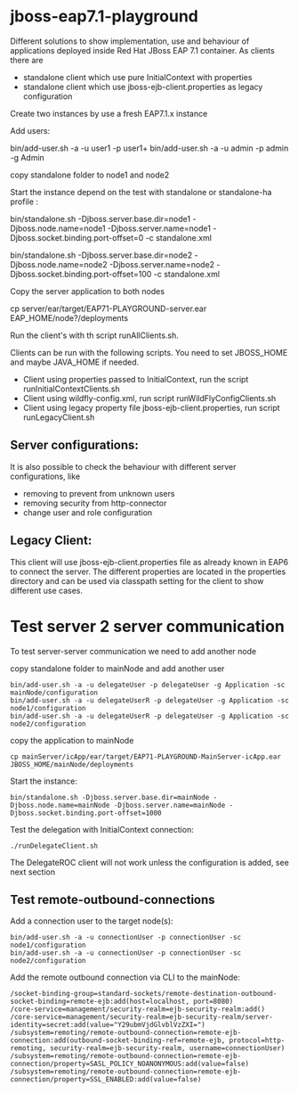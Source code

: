 # jboss-eap7.1-playground
Different solutions to show implementation, use and behaviour of applications deployed inside Red Hat JBoss EAP 7.1 container.
As clients there are 

- standalone client which use pure InitialContext with properties
- standalone client which use jboss-ejb-client.properties as legacy configuration



Create two instances by use a fresh EAP7.1.x instance

Add users:

   bin/add-user.sh -a -u user1 -p user1+
   bin/add-user.sh -a -u admin -p admin -g Admin


copy standalone folder to node1 and node2

Start the instance  depend on the test with standalone or standalone-ha profile :

   bin/standalone.sh -Djboss.server.base.dir=node1 -Djboss.node.name=node1 -Djboss.server.name=node1 -Djboss.socket.binding.port-offset=0 -c standalone.xml

   bin/standalone.sh -Djboss.server.base.dir=node2 -Djboss.node.name=node2 -Djboss.server.name=node2 -Djboss.socket.binding.port-offset=100 -c standalone.xml

Copy the server application to both nodes

   cp server/ear/target/EAP71-PLAYGROUND-server.ear EAP_HOME/node?/deployments


Run the client's with th script runAllClients.sh.

Clients can be run with the following scripts.
You need to set JBOSS_HOME and maybe JAVA_HOME if needed.

   - Client using properties passed to InitialContext, run the script runInitialContextClients.sh
   - Client using wildfly-config.xml, run script runWildFlyConfigClients.sh
   - Client using legacy property file jboss-ejb-client.properties, run script runLegacyClient.sh



Server configurations:
-----------------------
It is also possible to check the behaviour with different server configurations, like 
- removing <local> to prevent from unknown users
- removing security from http-connector
- change user and role configuration

Legacy Client:
---------------
This client will use jboss-ejb-client.properties file as already known in EAP6 to connect the server.
The different properties are located in the properties directory and can be used via classpath setting for the client to show different use cases.



Test server 2 server communication
==================================

To test server-server communication we need to add another node

copy standalone folder to mainNode and add another user

    bin/add-user.sh -a -u delegateUser -p delegateUser -g Application -sc mainNode/configuration
    bin/add-user.sh -a -u delegateUserR -p delegateUser -g Application -sc node1/configuration
    bin/add-user.sh -a -u delegateUserR -p delegateUser -g Application -sc node2/configuration

copy the application to mainNode

    cp mainServer/icApp/ear/target/EAP71-PLAYGROUND-MainServer-icApp.ear JBOSS_HOME/mainNode/deployments

Start the instance:

    bin/standalone.sh -Djboss.server.base.dir=mainNode -Djboss.node.name=mainNode -Djboss.server.name=mainNode -Djboss.socket.binding.port-offset=1000

Test the delegation with InitialContext connection:

    ./runDelegateClient.sh

The DelegateROC client will not work unless the configuration is added, see next section



Test remote-outbound-connections
-------------------------------

Add a connection user to the target node(s):

    bin/add-user.sh -a -u connectionUser -p connectionUser -sc node1/configuration
    bin/add-user.sh -a -u connectionUser -p connectionUser -sc node2/configuration

Add the remote outbound connection via CLI to the mainNode:

    /socket-binding-group=standard-sockets/remote-destination-outbound-socket-binding=remote-ejb:add(host=localhost, port=8080)
    /core-service=management/security-realm=ejb-security-realm:add()
    /core-service=management/security-realm=ejb-security-realm/server-identity=secret:add(value="Y29ubmVjdGlvblVzZXI=")
    /subsystem=remoting/remote-outbound-connection=remote-ejb-connection:add(outbound-socket-binding-ref=remote-ejb, protocol=http-remoting, security-realm=ejb-security-realm, username=connectionUser)
    /subsystem=remoting/remote-outbound-connection=remote-ejb-connection/property=SASL_POLICY_NOANONYMOUS:add(value=false)
    /subsystem=remoting/remote-outbound-connection=remote-ejb-connection/property=SSL_ENABLED:add(value=false)


